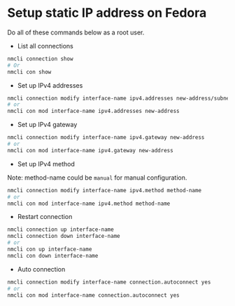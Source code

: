# Setup static IP address on Fedora

Do all of these commands below as a root user.

- List all connections

```bash
nmcli connection show
# Or
nmcli con show
```

- Set up IPv4 addresses

```bash
nmcli connection modify interface-name ipv4.addresses new-address/subnet-mask
# or
nmcli con mod interface-name ipv4.addresses new-address
```

- Set up IPv4 gateway

```bash
nmcli connection modify interface-name ipv4.gateway new-address
# or
nmcli con mod interface-name ipv4.gateway new-address
```

- Set up IPv4 method

Note: method-name could be `manual` for manual configuration.

```bash
nmcli connection modify interface-name ipv4.method method-name
# or
nmcli con mod interface-name ipv4.method method-name
```

- Restart connection

```bash
nmcli connection up interface-name
nmcli connection down interface-name
# or
nmcli con up interface-name
nmcli con down interface-name
```

- Auto connection

```bash
nmcli connection modify interface-name connection.autoconnect yes
# or
nmcli con mod interface-name connection.autoconnect yes
```